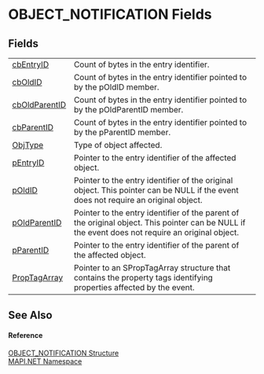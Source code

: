# OBJECT_NOTIFICATION Fields




## Fields
<table>
<tr>
<td><a href="F_MAPI_NET_OBJECT_NOTIFICATION_cbEntryID.md">cbEntryID</a></td>
<td>Count of bytes in the entry identifier.</td></tr>
<tr>
<td><a href="F_MAPI_NET_OBJECT_NOTIFICATION_cbOldID.md">cbOldID</a></td>
<td>Count of bytes in the entry identifier pointed to by the pOldID member.</td></tr>
<tr>
<td><a href="F_MAPI_NET_OBJECT_NOTIFICATION_cbOldParentID.md">cbOldParentID</a></td>
<td>Count of bytes in the entry identifier pointed to by the pOldParentID member.</td></tr>
<tr>
<td><a href="F_MAPI_NET_OBJECT_NOTIFICATION_cbParentID.md">cbParentID</a></td>
<td>Count of bytes in the entry identifier pointed to by the pParentID member.</td></tr>
<tr>
<td><a href="F_MAPI_NET_OBJECT_NOTIFICATION_ObjType.md">ObjType</a></td>
<td>Type of object affected.</td></tr>
<tr>
<td><a href="F_MAPI_NET_OBJECT_NOTIFICATION_pEntryID.md">pEntryID</a></td>
<td>Pointer to the entry identifier of the affected object.</td></tr>
<tr>
<td><a href="F_MAPI_NET_OBJECT_NOTIFICATION_pOldID.md">pOldID</a></td>
<td>Pointer to the entry identifier of the original object. This pointer can be NULL if the event does not require an original object.</td></tr>
<tr>
<td><a href="F_MAPI_NET_OBJECT_NOTIFICATION_pOldParentID.md">pOldParentID</a></td>
<td>Pointer to the entry identifier of the parent of the original object. This pointer can be NULL if the event does not require an original object.</td></tr>
<tr>
<td><a href="F_MAPI_NET_OBJECT_NOTIFICATION_pParentID.md">pParentID</a></td>
<td>Pointer to the entry identifier of the parent of the affected object.</td></tr>
<tr>
<td><a href="F_MAPI_NET_OBJECT_NOTIFICATION_PropTagArray.md">PropTagArray</a></td>
<td>Pointer to an SPropTagArray structure that contains the property tags identifying properties affected by the event.</td></tr>
</table>

## See Also


#### Reference
<a href="T_MAPI_NET_OBJECT_NOTIFICATION.md">OBJECT_NOTIFICATION Structure</a>  
<a href="N_MAPI_NET.md">MAPI.NET Namespace</a>  
